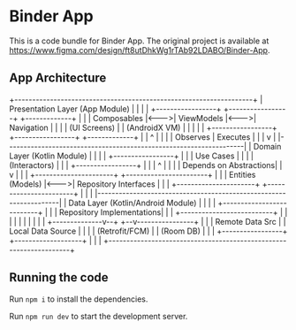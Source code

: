
  # Binder App

  This is a code bundle for Binder App. The original project is available at https://www.figma.com/design/ft8utDhkWg1rTAb92LDABO/Binder-App.

  ## App Architecture 
  +-------------------------------------------------------------------+
|                       Presentation Layer (App Module)             |
|                                                                   |
|   +-----------------+     +-----------------+     +-------------+ |
|   | Composables     |<--->|   ViewModels    |<--->| Navigation  | |
|   | (UI Screens)    |     | (AndroidX VM)   |     |             | |
|   +-----------------+     +-----------------+     +-------------+ |
|         ^                           |                             |
|         | Observes                  | Executes                    |
|         |                           v                             |
|-------------------------------------------------------------------|
|                         Domain Layer (Kotlin Module)              |
|                                                                   |
|                         +-----------------+                       |
|                         |    Use Cases    |                       |
|                         | (Interactors)   |                       |
|                         +-----------------+                       |
|                                |         ^                        |
|                                |         | Depends on Abstractions|
|                                v         |                        |
|   +----------------------+     +-----------------------+         |
|   | Entities (Models)    |<--->| Repository Interfaces |         |
|   +----------------------+     +-----------------------+         |
|                                                                   |
|-------------------------------------------------------------------|
|                          Data Layer (Kotlin/Android Module)       |
|                                                                   |
|                         +--------------------------+              |
|                         |  Repository Implementations|              |
|                         +--------------------------+              |
|                                |          |                       |
|                                |          |                       |
|                 +--------------v--+     +--v----------------+     |
|                 | Remote Data Src |     | Local Data Source |     |
|                 | (Retrofit/FCM)  |     | (Room DB)         |     |
|                 +-----------------+     +-------------------+     |
|                                                                   |
+-------------------------------------------------------------------+


  ## Running the code

  Run `npm i` to install the dependencies.

  Run `npm run dev` to start the development server.
  
